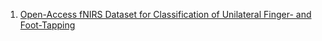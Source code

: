 1. [Open-Access fNIRS Dataset for Classification of Unilateral Finger- and Foot-Tapping](https://www.mdpi.com/2079-9292/8/12/1486)
